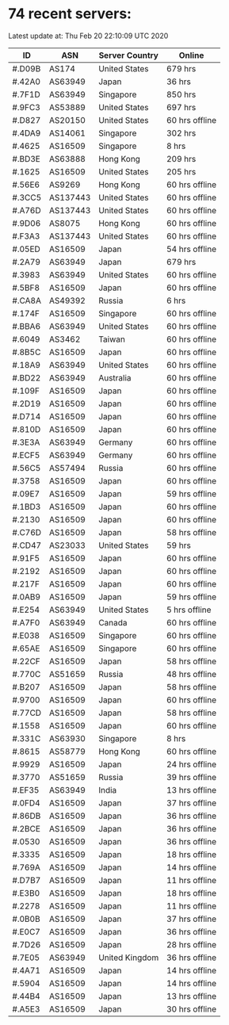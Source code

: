 # 74 recent servers:

Latest update at: Thu Feb 20 22:10:09 UTC 2020

| ID | ASN | Server Country | Online |
| -- | --- | -------------- | ------ |
| #.D09B | AS174 | United States | 679 hrs |
| #.42A0 | AS63949 | Japan | 36 hrs |
| #.7F1D | AS63949 | Singapore | 850 hrs |
| #.9FC3 | AS53889 | United States | 697 hrs |
| #.D827 | AS20150 | United States | 60 hrs offline |
| #.4DA9 | AS14061 | Singapore | 302 hrs |
| #.4625 | AS16509 | Singapore | 8 hrs |
| #.BD3E | AS63888 | Hong Kong | 209 hrs |
| #.1625 | AS16509 | United States | 205 hrs |
| #.56E6 | AS9269 | Hong Kong | 60 hrs offline |
| #.3CC5 | AS137443 | United States | 60 hrs offline |
| #.A76D | AS137443 | United States | 60 hrs offline |
| #.9D06 | AS8075 | Hong Kong | 60 hrs offline |
| #.F3A3 | AS137443 | United States | 60 hrs offline |
| #.05ED | AS16509 | Japan | 54 hrs offline |
| #.2A79 | AS63949 | Japan | 679 hrs |
| #.3983 | AS63949 | United States | 60 hrs offline |
| #.5BF8 | AS16509 | Japan | 60 hrs offline |
| #.CA8A | AS49392 | Russia | 6 hrs |
| #.174F | AS16509 | Singapore | 60 hrs offline |
| #.BBA6 | AS63949 | United States | 60 hrs offline |
| #.6049 | AS3462 | Taiwan | 60 hrs offline |
| #.8B5C | AS16509 | Japan | 60 hrs offline |
| #.18A9 | AS63949 | United States | 60 hrs offline |
| #.BD22 | AS63949 | Australia | 60 hrs offline |
| #.109F | AS16509 | Japan | 60 hrs offline |
| #.2D19 | AS16509 | Japan | 60 hrs offline |
| #.D714 | AS16509 | Japan | 60 hrs offline |
| #.810D | AS16509 | Japan | 60 hrs offline |
| #.3E3A | AS63949 | Germany | 60 hrs offline |
| #.ECF5 | AS63949 | Germany | 60 hrs offline |
| #.56C5 | AS57494 | Russia | 60 hrs offline |
| #.3758 | AS16509 | Japan | 60 hrs offline |
| #.09E7 | AS16509 | Japan | 59 hrs offline |
| #.1BD3 | AS16509 | Japan | 60 hrs offline |
| #.2130 | AS16509 | Japan | 60 hrs offline |
| #.C76D | AS16509 | Japan | 58 hrs offline |
| #.CD47 | AS23033 | United States | 59 hrs |
| #.91F5 | AS16509 | Japan | 60 hrs offline |
| #.2192 | AS16509 | Japan | 60 hrs offline |
| #.217F | AS16509 | Japan | 60 hrs offline |
| #.0AB9 | AS16509 | Japan | 59 hrs offline |
| #.E254 | AS63949 | United States | 5 hrs offline |
| #.A7F0 | AS63949 | Canada | 60 hrs offline |
| #.E038 | AS16509 | Singapore | 60 hrs offline |
| #.65AE | AS16509 | Singapore | 60 hrs offline |
| #.22CF | AS16509 | Japan | 58 hrs offline |
| #.770C | AS51659 | Russia | 48 hrs offline |
| #.B207 | AS16509 | Japan | 58 hrs offline |
| #.9700 | AS16509 | Japan | 60 hrs offline |
| #.77CD | AS16509 | Japan | 58 hrs offline |
| #.1558 | AS16509 | Japan | 60 hrs offline |
| #.331C | AS63930 | Singapore | 8 hrs |
| #.8615 | AS58779 | Hong Kong | 60 hrs offline |
| #.9929 | AS16509 | Japan | 24 hrs offline |
| #.3770 | AS51659 | Russia | 39 hrs offline |
| #.EF35 | AS63949 | India | 13 hrs offline |
| #.0FD4 | AS16509 | Japan | 37 hrs offline |
| #.86DB | AS16509 | Japan | 36 hrs offline |
| #.2BCE | AS16509 | Japan | 36 hrs offline |
| #.0530 | AS16509 | Japan | 36 hrs offline |
| #.3335 | AS16509 | Japan | 18 hrs offline |
| #.769A | AS16509 | Japan | 14 hrs offline |
| #.D7B7 | AS16509 | Japan | 11 hrs offline |
| #.E3B0 | AS16509 | Japan | 18 hrs offline |
| #.2278 | AS16509 | Japan | 11 hrs offline |
| #.0B0B | AS16509 | Japan | 37 hrs offline |
| #.E0C7 | AS16509 | Japan | 36 hrs offline |
| #.7D26 | AS16509 | Japan | 28 hrs offline |
| #.7E05 | AS63949 | United Kingdom | 36 hrs offline |
| #.4A71 | AS16509 | Japan | 14 hrs offline |
| #.5904 | AS16509 | Japan | 14 hrs offline |
| #.44B4 | AS16509 | Japan | 13 hrs offline |
| #.A5E3 | AS16509 | Japan | 30 hrs offline |

